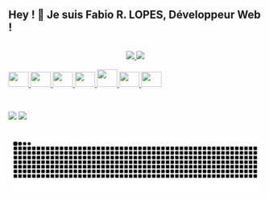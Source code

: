 ## Hey ! 👋 Je suis Fabio R. LOPES, Développeur Web !
<!-- <h3 align="left">Développeur Web | Javascript / Vue.js / Node.js</h3> -->

<br>

<div align="center" display="inline-block">
  <a href="https://github.com/FabioDevCode">
  <img height="180em" src="https://github-readme-stats.vercel.app/api/top-langs/?username=FabioDevCode&layout=compact&langs_count=5&theme=vue-dark&border_radius=8px"/>
  <img height="180em" src="https://github-readme-stats.vercel.app/api?username=FabioDevCode&theme=vue-dark&border_radius=8px"/> 
</div>

<br>
  
<div border="0" align="left" display="block">
   <img height="30px" width="40px" src="https://cdn.jsdelivr.net/gh/devicons/devicon/icons/html5/html5-original.svg"/>
   <img height="30px" width="40px" src="https://cdn.jsdelivr.net/gh/devicons/devicon/icons/css3/css3-original.svg"/>
   <img height="30px" width="40px" src="https://cdn.jsdelivr.net/gh/devicons/devicon/icons/sass/sass-original.svg"/>
   <img height="30px" width="40px" src="https://cdn.jsdelivr.net/gh/devicons/devicon/icons/javascript/javascript-original.svg"/>
   <img height="35px" width="40px" src="https://cdn.jsdelivr.net/gh/devicons/devicon/icons/vuejs/vuejs-original.svg"/>
   <img height="30px" width="40px" src="https://cdn.jsdelivr.net/gh/devicons/devicon/icons/nodejs/nodejs-original.svg"/>
   <img height="30px" width="40px" src="https://cdn.jsdelivr.net/gh/devicons/devicon/icons/express/express-original.svg"/>
</div>
  
##

<br>
  
<div align="left" display="block">
  <a href="https://www.linkedin.com/in/fabio-ramoslopes/" target="_blank"><img height="32px" src="https://img.shields.io/badge/LinkedIn-0077B5?style=for-the-badge&logo=linkedin&logoColor=white"></a>
  <a href="https://www.instagram.com/fabiodevcode/" target="_blank"><img height="32px" src="https://img.shields.io/badge/Instagram-E4405F?style=for-the-badge&logo=instagram&logoColor=white"></a>
</div>

<br>
  
![Snake animation](https://github.com/FabioDevCode/FabioDevCode/blob/output/github-contribution-grid-snake.svg)
